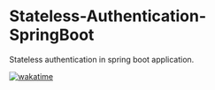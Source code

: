 # Stateless-Authentication-SpringBoot
Stateless authentication in spring boot application.

[![wakatime](https://wakatime.com/badge/github/deviknitkkr/Stateless-Authentication-SpringBoot.svg)](https://wakatime.com/badge/github/deviknitkkr/Stateless-Authentication-SpringBoot)
